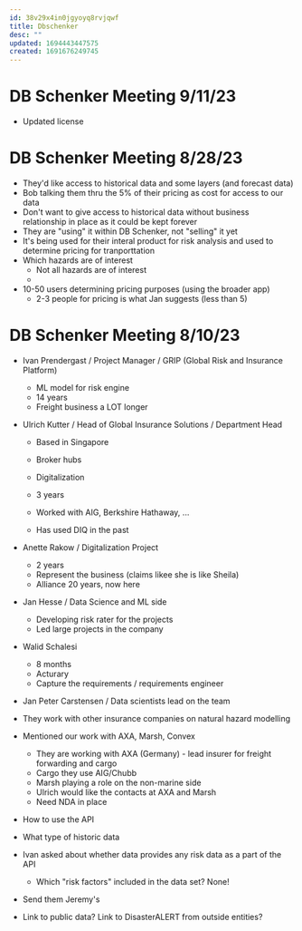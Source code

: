 ```yaml
---
id: 38v29x4in0jgyoyq8rvjqwf
title: Dbschenker
desc: ""
updated: 1694443447575
created: 1691676249745
---
```


# DB Schenker Meeting 9/11/23

- Updated license

# DB Schenker Meeting 8/28/23

- They'd like access to historical data and some layers (and forecast data)
- Bob talking them thru the 5% of their pricing as cost for access to our data
- Don't want to give access to historical data without business relationship in place as it could be kept forever
- They are "using" it within DB Schenker, not "selling" it yet
- It's being used for their interal product for risk analysis and used to determine pricing for tranporttation
- Which hazards are of interest
  - Not all hazards are of interest
  -
- 10-50 users determining pricing purposes (using the broader app)
  - 2-3 people for pricing is what Jan suggests (less than 5)

# DB Schenker Meeting 8/10/23

- Ivan Prendergast / Project Manager / GRIP (Global Risk and Insurance Platform)
  - ML model for risk engine
  - 14 years
  - Freight business a LOT longer
- Ulrich Kutter / Head of Global Insurance Solutions / Department Head

  - Based in Singapore

  - Broker hubs
  - Digitalization
  - 3 years
  - Worked with AIG, Berkshire Hathaway, ...
  - Has used DIQ in the past

- Anette Rakow / Digitalization Project
  - 2 years
  - Represent the business (claims likee she is like Sheila)
  - Alliance 20 years, now here
- Jan Hesse / Data Science and ML side
  - Developing risk rater for the projects
  - Led large projects in the company
- Walid Schalesi
  - 8 months
  - Acturary
  - Capture the requirements / requirements engineer
- Jan Peter Carstensen / Data scientists lead on the team

- They work with other insurance companies on natural hazard modelling
- Mentioned our work with AXA, Marsh, Convex

  - They are working with AXA (Germany) - lead insurer for freight forwarding and cargo
  - Cargo they use AIG/Chubb
  - Marsh playing a role on the non-marine side
  - Ulrich would like the contacts at AXA and Marsh
  - Need NDA in place

- How to use the API
- What type of historic data
- Ivan asked about whether data provides any risk data as a part of the API
  - Which "risk factors" included in the data set? None!
- Send them Jeremy's
- Link to public data? Link to DisasterALERT from outside entities?
